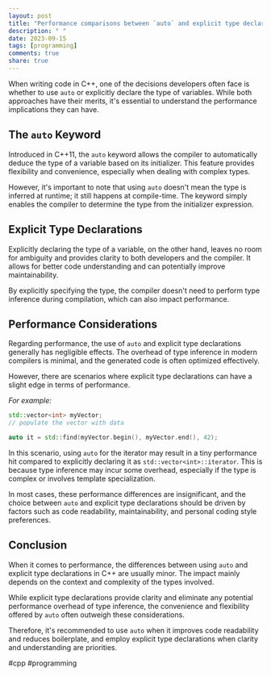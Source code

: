 ```yaml
---
layout: post
title: "Performance comparisons between `auto` and explicit type declarations in C++"
description: " "
date: 2023-09-15
tags: [programming]
comments: true
share: true
---
```


When writing code in C++, one of the decisions developers often face is whether to use `auto` or explicitly declare the type of variables. While both approaches have their merits, it's essential to understand the performance implications they can have.

## The `auto` Keyword

Introduced in C++11, the `auto` keyword allows the compiler to automatically deduce the type of a variable based on its initializer. This feature provides flexibility and convenience, especially when dealing with complex types.

However, it's important to note that using `auto` doesn't mean the type is inferred at runtime; it still happens at compile-time. The keyword simply enables the compiler to determine the type from the initializer expression.

## Explicit Type Declarations

Explicitly declaring the type of a variable, on the other hand, leaves no room for ambiguity and provides clarity to both developers and the compiler. It allows for better code understanding and can potentially improve maintainability.

By explicitly specifying the type, the compiler doesn't need to perform type inference during compilation, which can also impact performance.

## Performance Considerations

Regarding performance, the use of `auto` and explicit type declarations generally has negligible effects. The overhead of type inference in modern compilers is minimal, and the generated code is often optimized effectively.

However, there are scenarios where explicit type declarations can have a slight edge in terms of performance. 

_For example:_

```cpp
std::vector<int> myVector;
// populate the vector with data

auto it = std::find(myVector.begin(), myVector.end(), 42);
```

In this scenario, using `auto` for the iterator may result in a tiny performance hit compared to explicitly declaring it as `std::vector<int>::iterator`. This is because type inference may incur some overhead, especially if the type is complex or involves template specialization.

In most cases, these performance differences are insignificant, and the choice between `auto` and explicit type declarations should be driven by factors such as code readability, maintainability, and personal coding style preferences.

## Conclusion

When it comes to performance, the differences between using `auto` and explicit type declarations in C++ are usually minor. The impact mainly depends on the context and complexity of the types involved.

While explicit type declarations provide clarity and eliminate any potential performance overhead of type inference, the convenience and flexibility offered by `auto` often outweigh these considerations.

Therefore, it's recommended to use `auto` when it improves code readability and reduces boilerplate, and employ explicit type declarations when clarity and understanding are priorities.

#cpp #programming
